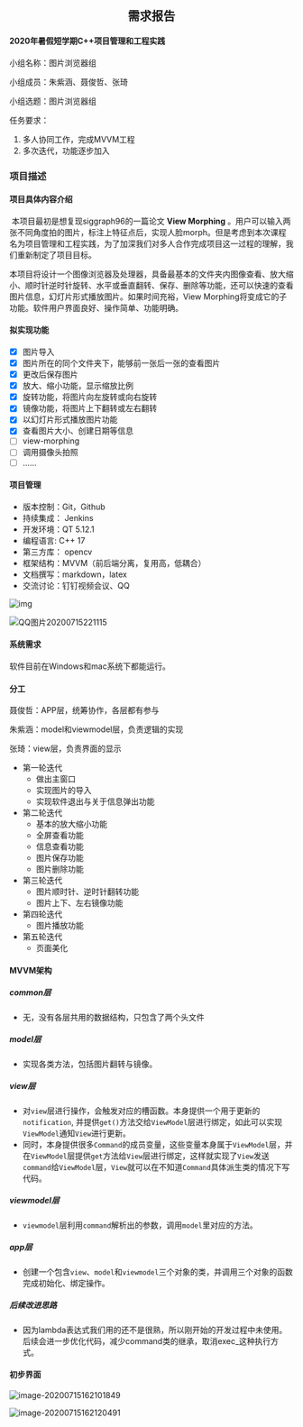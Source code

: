 ## <center>需求报告</center>



#### 2020年暑假短学期C++项目管理和工程实践

小组名称：图片浏览器组

小组成员：朱紫涵、聂俊哲、张琦

小组选题：图片浏览器组

任务要求：

1. 多人协同工作，完成MVVM工程
2. 多次迭代，功能逐步加入



### 项目描述

#### 项目具体内容介绍

​	本项目最初是想复现siggraph96的一篇论文 **View Morphing** 。用户可以输入两张不同角度拍的图片，标注上特征点后，实现人脸morph。但是考虑到本次课程名为项目管理和工程实践，为了加深我们对多人合作完成项目这一过程的理解，我们重新制定了项目目标。

​	本项目将设计一个图像浏览器及处理器，具备最基本的文件夹内图像查看、放大缩小、顺时针逆时针旋转、水平或垂直翻转、保存、删除等功能，还可以快速的查看图片信息，幻灯片形式播放图片。如果时间充裕，View Morphing将变成它的子功能。软件用户界面良好、操作简单、功能明确。



#### 拟实现功能

- [x] 图片导入
- [x] 图片所在的同个文件夹下，能够前一张后一张的查看图片
- [x] 更改后保存图片
- [x] 放大、缩小功能，显示缩放比例
- [x] 旋转功能，将图片向左旋转或向右旋转
- [x] 镜像功能，将图片上下翻转或左右翻转
- [x] 以幻灯片形式播放图片功能
- [x] 查看图片大小、创建日期等信息
- [ ] view-morphing 
- [ ] 调用摄像头拍照
- [ ] ……

#### 项目管理

- 版本控制：Git，Github
- 持续集成： Jenkins
- 开发环境：QT  5.12.1
- 编程语言:   C++ 17
- 第三方库： opencv
- 框架结构：MVVM（前后端分离，复用高，低耦合）
- 文档撰写：markdown，latex
- 交流讨论：钉钉视频会议、QQ

![img](file:///D:\88407903\Image\Group2\3K\3{\3K3{H`Q@470V1V{2E5D2{T6.jpg)



![QQ图片20200715221115](C:\Users\15888\Desktop\QQ图片20200715221115.jpg)

#### 系统需求

软件目前在Windows和mac系统下都能运行。



#### 分工

聂俊哲：APP层，统筹协作，各层都有参与

朱紫涵：model和viewmodel层，负责逻辑的实现

张琦：view层，负责界面的显示

- 第一轮迭代
	- 做出主窗口
	- 实现图片的导入
	- 实现软件退出与关于信息弹出功能
- 第二轮迭代
	- 基本的放大缩小功能
	- 全屏查看功能
	- 信息查看功能
	- 图片保存功能
	- 图片删除功能
- 第三轮迭代
	- 图片顺时针、逆时针翻转功能
	- 图片上下、左右镜像功能
- 第四轮迭代
	- 图片播放功能
- 第五轮迭代
	- 页面美化



#### MVVM架构

##### common层

- 无，没有各层共用的数据结构，只包含了两个头文件

##### model层

- 实现各类方法，包括图片翻转与镜像。

##### view层

- 对`view`层进行操作，会触发对应的槽函数。本身提供一个用于更新的`notification`, 并提供`get()`方法交给`ViewModel`层进行绑定，如此可以实现`ViewModel`通知`View`进行更新。
- 同时，本身提供很多`Command`的成员变量，这些变量本身属于`ViewModel`层，并在`ViewModel`层提供`get`方法给`View`层进行绑定，这样就实现了`View`发送`command`给`ViewModel`层，`View`就可以在不知道`Command`具体派生类的情况下写代码。

##### viewmodel层

- `viewmodel`层利用`command`解析出的参数，调用`model`里对应的方法。

##### app层

- 创建一个包含`view`、`model`和`viewmodel`三个对象的类，并调用三个对象的函数完成初始化、绑定操作。

##### 后续改进思路

+ 因为lambda表达式我们用的还不是很熟，所以刚开始的开发过程中未使用。后续会进一步优化代码，减少command类的继承，取消exec_这种执行方式。



#### 初步界面

![image-20200715162101849](C:\Users\15888\AppData\Roaming\Typora\typora-user-images\image-20200715162101849.png)

![image-20200715162120491](C:\Users\15888\AppData\Roaming\Typora\typora-user-images\image-20200715162120491.png)